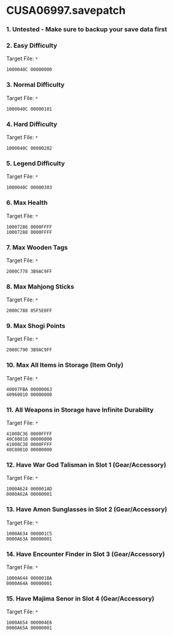 # CUSA06997.savepatch

### 1. Untested - Make sure to backup your save data first
### 2. Easy Difficulty

Target File: `*`

```
1000040C 00000000
```

### 3. Normal Difficulty

Target File: `*`

```
1000040C 00000101
```

### 4. Hard Difficulty

Target File: `*`

```
1000040C 00000202
```

### 5. Legend Difficulty

Target File: `*`

```
1000040C 00000303
```

### 6. Max Health

Target File: `*`

```
10007286 0000FFFF
10007288 0000FFFF
```

### 7. Max Wooden Tags

Target File: `*`

```
2000C778 3B9AC9FF
```

### 8. Max Mahjong Sticks

Target File: `*`

```
2000C788 05F5E0FF
```

### 9. Max Shogi Points

Target File: `*`

```
2000C790 3B9AC9FF
```

### 10. Max All Items in Storage (Item Only)

Target File: `*`

```
40007FBA 00000063
40960010 00000000
```

### 11. All Weapons in Storage have Infinite Durability

Target File: `*`

```
41008C36 0000FFFF
40C80010 00000000
41008C38 0000FFFF
40C80010 00000000
```

### 12. Have War God Talisman in Slot 1 (Gear/Accessory)

Target File: `*`

```
1000A624 000001AD
0000A62A 00000001
```

### 13. Have Amon Sunglasses in Slot 2 (Gear/Accessory)

Target File: `*`

```
1000A634 000001C5
0000A63A 00000001
```

### 14. Have Encounter Finder in Slot 3 (Gear/Accessory)

Target File: `*`

```
1000A644 000001BA
0000A64A 00000001
```

### 15. Have Majima Senor in Slot 4 (Gear/Accessory)

Target File: `*`

```
1000A654 000004E6
0000A65A 00000001
```

